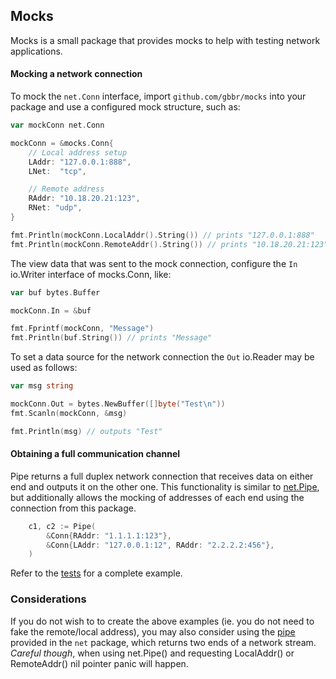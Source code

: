 ## Mocks

Mocks is a small package that provides mocks to help with testing network applications.

#### Mocking a network connection

To mock the `net.Conn` interface, import `github.com/gbbr/mocks` into your package
and use a configured mock structure, such as:

```go
var mockConn net.Conn

mockConn = &mocks.Conn{
	// Local address setup
	LAddr: "127.0.0.1:888",
	LNet:  "tcp",

	// Remote address
	RAddr: "10.18.20.21:123",
	RNet: "udp",
}

fmt.Println(mockConn.LocalAddr().String()) // prints "127.0.0.1:888"
fmt.Println(mockConn.RemoteAddr().String()) // prints "10.18.20.21:123"

```

The view data that was sent to the mock connection, configure the `In` io.Writer
interface of mocks.Conn, like:

```go
var buf bytes.Buffer

mockConn.In = &buf

fmt.Fprintf(mockConn, "Message")
fmt.Println(buf.String()) // prints "Message"
```

To set a data source for the network connection the `Out` io.Reader may be used as follows:

```go
var msg string

mockConn.Out = bytes.NewBuffer([]byte("Test\n"))
fmt.Scanln(mockConn, &msg)

fmt.Println(msg) // outputs "Test"
```


#### Obtaining a full communication channel

Pipe returns a full duplex network connection that receives data on either end and outputs
it on the other one. This functionality is similar to [net.Pipe](http://golang.org/pkg/net/#Pipe), but
additionally allows the mocking of addresses of each end using the connection from this package.

```go
	c1, c2 := Pipe(
		&Conn{RAddr: "1.1.1.1:123"},
		&Conn{LAddr: "127.0.0.1:12", RAddr: "2.2.2.2:456"},
	)
```

Refer to the [tests](https://github.com/gbbr/mocks/blob/master/conn_test.go#L75) for a complete example.

### Considerations

If you do not wish to to create the above examples (ie. you do not need to fake the remote/local address), you may also consider using the [pipe](http://golang.org/pkg/net/#Pipe) provided in the `net` package, which returns two ends of a network stream. _Careful though_, when using net.Pipe() and requesting LocalAddr() or RemoteAddr() nil pointer panic will happen.
